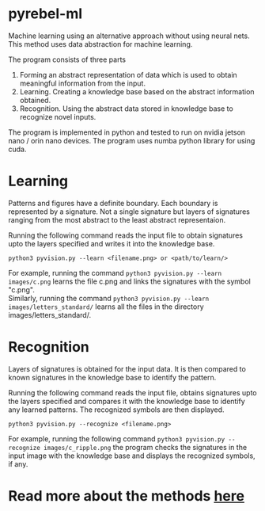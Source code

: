 # pyrebel-ml

Machine learning using an alternative approach without using neural nets. This method uses data abstraction for machine learning.

The program consists of three parts
1. Forming an abstract representation of data which is used to obtain meaningful information from the input.
2. Learning. Creating a knowledge base based on the abstract information obtained.
3. Recognition. Using the abstract data stored in knowledge base to recognize novel inputs.

The program is implemented in python and tested to run on nvidia jetson nano / orin nano devices. The program uses numba python library for using cuda.

# Learning 
Patterns and figures have a definite boundary. Each boundary is represented by a signature. Not a single signature but layers of signatures ranging from the most abstract to the least abstract representaion. 

Running the following command reads the input file to obtain signatures upto the layers specified and writes it into the knowledge base.

```python3 pyvision.py --learn <filename.png> or <path/to/learn/>```

For example, running the command ```python3 pyvision.py --learn images/c.png``` learns the file c.png and links the signatures with the symbol "c.png".
<br>Similarly, running the command ```python3 pyvision.py --learn images/letters_standard/``` learns all the files in the directory images/letters_standard/.

# Recognition
Layers of signatures is obtained for the input data. It is then compared to known signatures in the knowledge base to identify the pattern.

Running the following command reads the input file, obtains signatures upto the layers specified and compares it with the knowledge base to identify any learned patterns. The recognized symbols are then displayed.

```python3 pyvision.py --recognize <filename.png>```

For example, running the following command
```python3 pyvision.py --recognize images/c_ripple.png```
the program checks the signatures in the input image with the knowledge base and displays the recognized symbols, if any.

# Read more about the methods <a href="https://github.com/ps-nithin/pyrebel-ml/blob/main/abstract/intro-r2.pdf">here</a>
